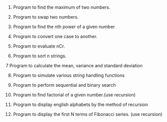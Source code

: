 1. Program to find the maximum of two numbers.

2. Program to swap two numbers.

3. Program to find the nth power of a given number

4. Program to convert one case to another.

5. Program to evaluate nCr.

6. Program to sort n strings.

7 Program to calculate the mean, variance and standard deviation

8. Program to simulate various string handling functions

9. Program to perform sequential and binary search

10. Program to find factorial of a given number.(use recursion)

11. Program to display english alphabets by the method of recursion

12. Program to display the first N terms of Fibonacci series. (use recursion)
